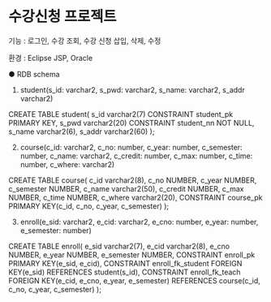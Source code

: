 # 수강신청 프로젝트

기능 : 로그인, 수강 조회, 수강 신청 삽입, 삭제, 수정

환경 : Eclipse JSP, Oracle

●	RDB schema
1)	student(s_id: varchar2, s_pwd: varchar2, s_name: varchar2, s_addr varchar2)

CREATE TABLE student(
s_id varchar2(7) CONSTRAINT student_pk PRIMARY KEY, 
s_pwd varchar2(20) CONSTRAINT student_nn NOT NULL, 
s_name varchar2(6), 
s_addr varchar2(60)
);

2)	course(c_id: varchar2, c_no: number, c_year: number, c_semester: number, c_name: varchar2, c_credit: number, c_max: number, c_time: number, c_where: varchar2)

CREATE TABLE course(
c_id varchar2(8), 
c_no NUMBER, 
c_year NUMBER, 
c_semester NUMBER, 
c_name varchar2(50), 
c_credit NUMBER, 
c_max NUMBER, 
c_time NUMBER, 
c_where varchar2(20), 
CONSTRAINT course_pk PRIMARY KEY(c_id, c_no, c_year, c_semester)
);

3)	enroll(e_sid: varchar2, e_cid: varchar2, e_cno: number, e_year: number, e_semester: number)

CREATE TABLE enroll(
e_sid varchar2(7),
e_cid varchar2(8), 
e_cno NUMBER, 
e_year NUMBER, 
e_semester NUMBER, 
CONSTRAINT enroll_pk PRIMARY KEY(e_sid, e_cid),
CONSTRAINT enroll_fk_student FOREIGN KEY(e_sid) REFERENCES student(s_id), 
CONSTRAINT enroll_fk_teach FOREIGN KEY(e_cid, e_cno, e_year, e_semester) REFERENCES course(c_id, c_no, c_year, c_semester)
);

